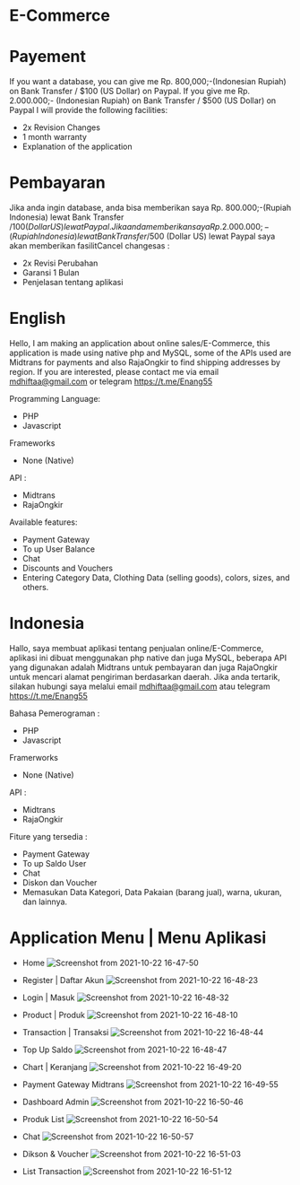 # E-Commerce 
# Payement 
If you want a database, you can give me Rp. 800,000;-(Indonesian Rupiah) on Bank Transfer / $100 (US Dollar) on Paypal.
If you give me Rp. 2.000.000;- (Indonesian Rupiah) on Bank Transfer / $500 (US Dollar) on Paypal I will provide the following facilities:
* 2x Revision Changes
* 1 month warranty
* Explanation of the application

# Pembayaran
Jika anda ingin database, anda bisa memberikan saya Rp. 800.000;-(Rupiah Indonesia) lewat Bank Transfer /$100 (Dollar US) lewat Paypal.
Jika anda memberikan saya Rp. 2.000.000;- (Rupiah Indonesia) lewat Bank Transfer /$500 (Dollar US) lewat Paypal saya akan memberikan fasilitCancel changesas :
* 2x Revisi Perubahan
* Garansi 1 Bulan
* Penjelasan tentang aplikasi

# English 

Hello, I am making an application about online sales/E-Commerce, this application is made using native php and MySQL, some of the APIs used are Midtrans for payments and also RajaOngkir to find shipping addresses by region. If you are interested, please contact me via email mdhiftaa@gmail.com or telegram https://t.me/Enang55

Programming Language:
- PHP
- Javascript

Frameworks
- None (Native)

API :
- Midtrans
- RajaOngkir

Available features:
- Payment Gateway
- To up User Balance
- Chat
- Discounts and Vouchers
- Entering Category Data, Clothing Data (selling goods), colors, sizes, and others.

# Indonesia
Hallo, saya membuat aplikasi tentang penjualan online/E-Commerce, aplikasi ini dibuat menggunakan php native dan juga MySQL, beberapa API yang digunakan adalah Midtrans untuk pembayaran dan juga RajaOngkir untuk mencari alamat pengiriman berdasarkan daerah. Jika anda tertarik, silakan hubungi saya melalui email mdhiftaa@gmail.com atau telegram https://t.me/Enang55

Bahasa Pemerograman :
- PHP
- Javascript 

Framerworks
- None (Native)

API :
- Midtrans
- RajaOngkir

Fiture yang tersedia :
- Payment Gateway
- To up Saldo User
- Chat
- Diskon dan Voucher
- Memasukan Data Kategori, Data Pakaian (barang jual), warna, ukuran, dan lainnya.

# Application Menu | Menu Aplikasi

* Home
![Screenshot from 2021-10-22 16-47-50](https://user-images.githubusercontent.com/55729354/138438390-8ab9f48e-483a-4333-a0d5-7e8d17c5703b.png)

* Register | Daftar Akun
![Screenshot from 2021-10-22 16-48-23](https://user-images.githubusercontent.com/55729354/138439005-cdbed0c6-27d8-47cb-9e5a-e68c4729b2c2.png)

* Login | Masuk
![Screenshot from 2021-10-22 16-48-32](https://user-images.githubusercontent.com/55729354/138439079-0dd54088-4fd1-4a47-ab3b-9c90acd690a7.png)

* Product | Produk
![Screenshot from 2021-10-22 16-48-10](https://user-images.githubusercontent.com/55729354/138438935-1adb4290-1060-4ae5-a4b2-f8117d780ebe.png)

* Transaction | Transaksi
![Screenshot from 2021-10-22 16-48-44](https://user-images.githubusercontent.com/55729354/138439171-45204abc-6707-4002-80b6-7ee287504c97.png)

* Top Up Saldo
![Screenshot from 2021-10-22 16-48-47](https://user-images.githubusercontent.com/55729354/138439205-e4998bec-63ae-43fa-a6da-3be9e94efe2d.png)

* Chart | Keranjang
![Screenshot from 2021-10-22 16-49-20](https://user-images.githubusercontent.com/55729354/138439267-18108c39-6d0e-443c-834f-49d524e96864.png)

* Payment Gateway Midtrans
![Screenshot from 2021-10-22 16-49-55](https://user-images.githubusercontent.com/55729354/138439310-52a27ada-d7f6-41f0-95f9-972651a97393.png)

* Dashboard Admin
![Screenshot from 2021-10-22 16-50-46](https://user-images.githubusercontent.com/55729354/138439403-750841a8-054c-4da4-9b79-7515da61abb0.png)

* Produk List
![Screenshot from 2021-10-22 16-50-54](https://user-images.githubusercontent.com/55729354/138439452-934ca9a3-0292-4e49-998b-1c3a441fa84d.png)

* Chat
![Screenshot from 2021-10-22 16-50-57](https://user-images.githubusercontent.com/55729354/138439506-a8586ceb-a909-4c62-96aa-86fce07e7f12.png)

* Dikson & Voucher
![Screenshot from 2021-10-22 16-51-03](https://user-images.githubusercontent.com/55729354/138439551-3a69f7d9-9d89-400e-a6a2-5cf5bcce60f7.png)

* List Transaction
![Screenshot from 2021-10-22 16-51-12](https://user-images.githubusercontent.com/55729354/138439590-b97e7397-5dd9-4aea-bbfb-bce9402408ab.png)
